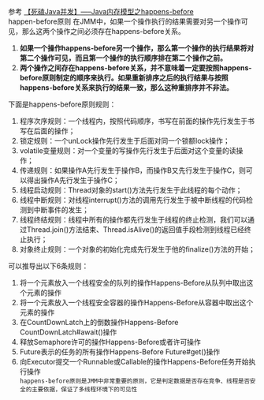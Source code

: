 参考 [【死磕Java并发】—–Java内存模型之happens-before](http://cmsblogs.com/?p=2102)  
 happen-before原则
 在JMM中，如果一个操作执行的结果需要对另一个操作可见，那么这两个操作之间必须存在happens-before关系。

1. **如果一个操作happens-before另一个操作，那么第一个操作的执行结果将对第二个操作可见，而且第一个操作的执行顺序排在第二个操作之前。**
1. **两个操作之间存在happens-before关系，并不意味着一定要按照happens-before原则制定的顺序来执行。如果重新排序之后的执行结果与按照happens-before关系来执行的结果一致，那么这种重排序并不非法。**

下面是happens-before原则规则：
1. 程序次序规则：一个线程内，按照代码顺序，书写在前面的操作先行发生于书写在后面的操作；
1. 锁定规则：一个unLock操作先行发生于后面对同一个锁额lock操作；
1. volatile变量规则：对一个变量的写操作先行发生于后面对这个变量的读操作；
1. 传递规则：如果操作A先行发生于操作B，而操作B又先行发生于操作C，则可以得出操作A先行发生于操作C；
1. 线程启动规则：Thread对象的start()方法先行发生于此线程的每个动作；
1. 线程中断规则：对线程interrupt()方法的调用先行发生于被中断线程的代码检测到中断事件的发生；
1. 线程终结规则：线程中所有的操作都先行发生于线程的终止检测，我们可以通过Thread.join()方法结束、Thread.isAlive()的返回值手段检测到线程已经终止执行；
1. 对象终止规则：一个对象的初始化完成先行发生于他的finalize()方法的开始；

可以推导出以下6条规则：
1. 将一个元素放入一个线程安全的队列的操作Happens-Before从队列中取出这个元素的操作
1. 将一个元素放入一个线程安全容器的操作Happens-Before从容器中取出这个元素的操作
1. 在CountDownLatch上的倒数操作Happens-Before CountDownLatch#await()操作
1. 释放Semaphore许可的操作Happens-Before或者许可操作
1. Future表示的任务的所有操作Happens-Before Future#get()操作
1. 向Executor提交一个Runnable或Callable的操作Happens-Before任务开始执行操作  
`happens-before原则是JMM中非常重要的原则，它是判定数据是否存在竞争、线程是否安全的主要依据，保证了多线程环境下的可见性`  
